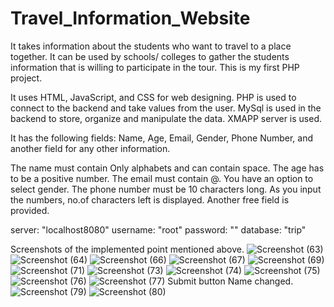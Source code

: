 # Travel_Information_Website

It takes information about the students who want to travel to a place together. It can be used by schools/ colleges to gather the students information that is willing to participate in the tour.
This is my first PHP project.

It uses HTML, JavaScript, and CSS  for web designing. PHP is used to connect to the backend and take values from the user. MySql is used in the backend to store, organize and manipulate the data. XMAPP server is used.

It has the following fields: Name, Age, Email, Gender, Phone Number, and another field for any other information.

The name must contain Only alphabets and can contain space.
The age has to be a positive number.
The email must contain @.
You have an option to select gender.
The phone number must be 10 characters long. As you input the numbers, no.of characters left is displayed.
Another free field is provided.
 

server: "localhost8080"
username: "root"
password: ""
database: "trip"

Screenshots of the implemented point mentioned above.
![Screenshot (63)](https://github.com/Rhythm269/Travel_Information_Website/assets/92662885/347fb720-e460-4966-b2bd-80f328f78d6c)
![Screenshot (64)](https://github.com/Rhythm269/Travel_Information_Website/assets/92662885/89f004b9-bd21-4776-bca2-b1176a446439)
![Screenshot (66)](https://github.com/Rhythm269/Travel_Information_Website/assets/92662885/46df69ee-fcee-4499-977b-c42f2d98570d)
![Screenshot (67)](https://github.com/Rhythm269/Travel_Information_Website/assets/92662885/00b07ad9-b727-46a6-9fd9-d6c8e70b103e)
![Screenshot (69)](https://github.com/Rhythm269/Travel_Information_Website/assets/92662885/0b998a68-0e4f-45a7-8c02-37cb7c4c7034)
![Screenshot (71)](https://github.com/Rhythm269/Travel_Information_Website/assets/92662885/927fb24d-124d-44f6-b0f7-48173c9d175c)
![Screenshot (73)](https://github.com/Rhythm269/Travel_Information_Website/assets/92662885/35f1cf0c-b638-45b5-bd8e-b4c675c2ee4e)
![Screenshot (74)](https://github.com/Rhythm269/Travel_Information_Website/assets/92662885/4ad711e7-bc84-40e1-a8b1-1abc394691d8)
![Screenshot (75)](https://github.com/Rhythm269/Travel_Information_Website/assets/92662885/d4f8fada-5731-4d60-a140-e81e637952f1)
![Screenshot (76)](https://github.com/Rhythm269/Travel_Information_Website/assets/92662885/8adb08b3-9670-4924-ac95-287a88bf1ece)
![Screenshot (77)](https://github.com/Rhythm269/Travel_Information_Website/assets/92662885/4d40de1c-9a8c-4c90-bf95-2ca2232ac456)
Submit button Name changed.
![Screenshot (79)](https://github.com/Rhythm269/Travel_Information_Website/assets/92662885/6704d7f8-3d19-406c-b684-53abe5f42226)
![Screenshot (80)](https://github.com/Rhythm269/Travel_Information_Website/assets/92662885/6a0226f7-bb7d-482a-b735-3d6712050496)
